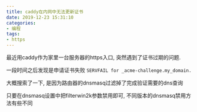```yaml
---
title: caddy在内网中无法更新证书
date: 2019-12-23 15:31:10
categories:
- 编程
tags:
- https
---
```


最近用caddy作为家里一台服务器的https入口, 突然遇到了证书过期的问题.

一段时间之后发现是申请证书失败 `SERVFAIL for _acme-challenge.my_domain.`

大概搜索了一下, 是因为路由器的dnsmasq过滤掉了完成验证需要的dns查询

只要在dnsmasq设置中把filterwin2k参数禁用即可, 不同版本的dnsmasq禁用方法有些不同
